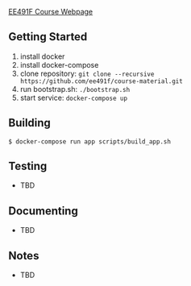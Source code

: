 [EE491F Course Webpage](https://ee491f.github.io/course-material/ "EE491F Course Webpage")

Getting Started
---------------
1. install docker
2. install docker-compose
3. clone repository: `git clone --recursive https://github.com/ee491f/course-material.git`
4. run bootstrap.sh: `./bootstrap.sh`
5. start service: `docker-compose up`

Building
--------

    $ docker-compose run app scripts/build_app.sh

Testing
-------
* TBD

Documenting
-----------
* TBD

Notes
-----
* TBD

